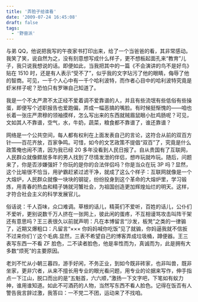 ```yaml
---
title: '弄脸子给谁看'
date: '2009-07-24 16:45:08'
draft: false
tags:
  - '野兽派'
---
```


与弟 QQ，他说把我写的午夜家书打印出来，给了一个当爸爸的看，其非常感动。我笑了笑，说自然为之，没有刻意想写成什么样子，更不想板起面孔来“教育”儿子，我只说我想说的话。即便如此，当我把其中的一篇《不会演讲的鸟不是好鸟》贴在 1510 时，还是有人表示“受不了”，似乎我的文字玷污了他的眼睛，侮辱了他的智商。可见，一千个人心中有一千个哈利波特，而作者心目中的哈利波特究竟是虾米样子呢？恐怕只有罗琳自己知道了。

我是一个不太严肃不太正经不爱着调不爱靠谱的人，并且有些流氓有些低俗有些操蛋，即便写个述职报告也爱跑偏，弄成一幅恶搞的嘴脸。有时候挺惭愧的——咱也长着一张庄严肃穆的领袖摸样，怎么写出来的东西就贼眉鼠眼小肚鸡肠呢？可见，文如其人不靠谱，空气，水，牛奶，蔬菜，粮食都不靠谱了，谁还靠谱？

网络是一个公共空间，每人都有权利在上面发表自己的言论，这符合从前的双百方针——百花齐放，百家争鸣。可惜，如今的文艺政策不提倡“双百”了，究竟是什么政策俺也闹不清，因为我已经 20 多年没看到人民日报了。自从贵国有了互联网，人民群众就像鳏居多年的男人找到了尽情发泄的伴侣，想咋玩就咋玩。随后，问题来了，你是否涉嫌强奸？你玩的是你的合法伴侣吗？你是当众在玩 3P 吗？显然，这个比喻很不恰当，用驴霸赶紧过滤干净，就成了这么个样子：互联网就像是一个大熔炉，人民群众就像一块块的钢锭，纷纷投身到这个革命的大熔炉里，学习锻炼，用青春的热血和精子铸就河蟹社会，为祖国创造更加辉煌灿烂的明天。这样，才符合社会主义的科学发展官儿。

俗话说：千人百味，众口难调。草根的话儿，精英们不爱听，百姓的话儿，公仆们不爱听，更别说数千万人挤在一张网上，彼此闲的蛋疼，不互相谩骂攻击叫阵干架还有意思吗？王三表很久以前就声明：凡在本博留言“沙发，板凳”之类的一律骟了，近期又爆粗口：凡留言“××× 你妈妈喊你吃饭”见了就骟，你妈逼我就不信扳不过来你们丫这个毛病.显然，三表不希望自己的博客弄成垃圾桶，蹲便器。王三表写东西一不看 ZF 脸色，二不读者脸色，他是率性而为，真诚而为，此是拥有大多数“烦死”的主要原因。

老刘不忙从小朝三暮四，游手好闲，不务正业，到如今既非砖家，也非叫兽，既非坐家，更非穴者，从来不擅长用专业的眼光看问题，用专业的论据来写作，伸手指点一下江山，脱口而出的是“五魁首，六六顺，”激扬一下文字吧，下笔如有蚁力神，谁用谁知道。如此不可酒药的人物，当然写东西不看人脸色。记得在饭否有人警告我言辞过激，我答曰：一不党二不团，运动来了不找咱。
